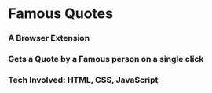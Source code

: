 # Famous Quotes

### A Browser Extension

### Gets a Quote by a Famous person on a single click

### Tech Involved: HTML, CSS, JavaScript
